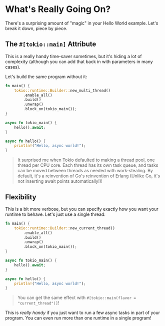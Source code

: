 # What's Really Going On?

There's a surprising amount of "magic" in your Hello World example. Let's break it down, piece by piece.

## The `#[tokio::main]` Attribute

This is a really handy time-saver sometimes, but it's hiding a lot of complexity (although you can add that back in with parameters in many cases).

Let's build the same program without it:

```rust
fn main() {
    tokio::runtime::Builder::new_multi_thread()
        .enable_all()
        .build()
        .unwrap()
        .block_on(tokio_main());
}

async fn tokio_main() {
    hello().await;
}

async fn hello() {
    println!("Hello, async world!");
}
```

> It surprised me when Tokio defaulted to making a thread pool, one thread per CPU core. Each thread has its own task queue, and tasks can be moved between threads as needed with work-stealing. By default, it's a reinvention of Go's reinvention of Erlang (Unlike Go, it's not inserting await points automatically!)!

## Flexibility

This is a bit more verbose, but you can specify exactly how you want your runtime to behave. Let's just use a single thread:

```rust
fn main() {
    tokio::runtime::Builder::new_current_thread()
        .enable_all()
        .build()
        .unwrap()
        .block_on(tokio_main());
}

async fn tokio_main() {
    hello().await;
}

async fn hello() {
    println!("Hello, async world!");
}
```

> You can get the same effect with `#[tokio::main(flavor = "current_thread")]`!

This is *really handy* if you just want to run a few async tasks in part of your program. You can even run more than one runtime in a single program!

